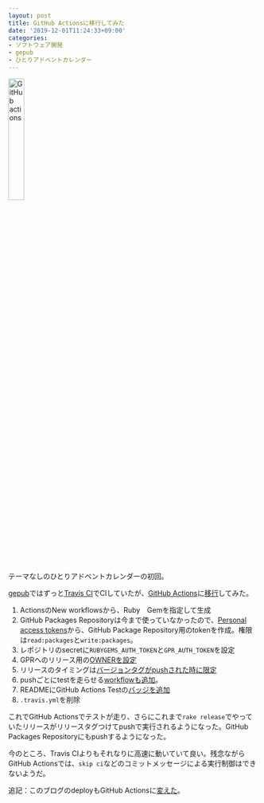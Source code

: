 ```yaml
---
layout: post
title: GitHub Actionsに移行してみた
date: '2019-12-01T11:24:33+09:00'
categories:
- ソフトウェア開発
- gepub
- ひとりアドベントカレンダー
---
```


<img src="/blog/images/actions-icon-actions.svg" alt="GitHub actions" style="width: 25%" />

テーマなしのひとりアドベントカレンダーの初回。

[gepub](https://github.com/skoji/gepub)ではずっと[Travis CI](https://travis-ci.org)でCIしていたが、[GitHub Actions](https://help.github.com/ja/actions)に[移行](https://github.com/skoji/gepub/pull/88)してみた。

1. ActionsのNew workflowsから、Ruby　Gemを指定して生成
2. GitHub Packages Repositoryは今まで使っていなかったので、[Personal access tokens](https://github.com/settings/tokens)から、GitHub Package Repository用のtokenを作成。権限は`read:packages`と`write:packages`。
3. レポジトリのsecretに`RUBYGEMS_AUTH_TOKEN`と`GPR_AUTH_TOKEN`を設定
4. GPRへのリリース用の[OWNERを設定](https://github.com/skoji/gepub/pull/88/files#diff-581c78133e4ffd6ea688db13dcb5aa5fR29)
5. リリースのタイミングは[バージョンタグがpushされた時に限定](https://github.com/skoji/gepub/pull/88/files#diff-581c78133e4ffd6ea688db13dcb5aa5fR6)
6. pushごとにtestを走らせる[workflowも追加](https://github.com/skoji/gepub/pull/88/files#diff-fe8421955fd596131bb6f1b78984b2fb)。
7. READMEにGitHub Actions Testの[バッジを追加](https://github.com/skoji/gepub/pull/88/files#diff-04c6e90faac2675aa89e2176d2eec7d8R4)
8. `.travis.yml`を削除

これでGitHub Actionsでテストが走り、さらにこれまで`rake release`でやっていたリリースがリリースタグつけてpushで実行されるようになった。GitHub Packages Repositoryにもpushするようになった。

今のところ、Travis CIよりもそれなりに高速に動いていて良い。残念ながらGitHub Actionsでは、`skip ci`などのコミットメッセージによる実行制御はできないようだ。

追記：このブログのdeployもGitHub Actionsに[変えた](https://github.com/skoji/skoji.jp-blog/pull/3)。
